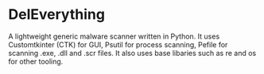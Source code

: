 # DelEverything
A lightweight generic malware scanner written in Python. It uses Customtkinter (CTK) for GUI, Psutil for process scanning, Pefile for scanning .exe, .dll and .scr files. It also uses base libaries such as re and os for other tooling.
